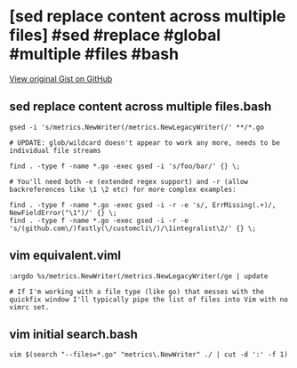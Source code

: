 # [sed replace content across multiple files] #sed #replace #global #multiple #files #bash

[View original Gist on GitHub](https://gist.github.com/Integralist/354e1267bef43961dd678679f5823669)

## sed replace content across multiple files.bash

```shell
gsed -i 's/metrics.NewWriter(/metrics.NewLegacyWriter(/' **/*.go

# UPDATE: glob/wildcard doesn't appear to work any more, needs to be individual file streams

find . -type f -name *.go -exec gsed -i 's/foo/bar/' {} \;

# You'll need both -e (extended regex support) and -r (allow backreferences like \1 \2 etc) for more complex examples:

find . -type f -name *.go -exec gsed -i -r -e 's/, ErrMissing(.+)/, NewFieldError("\1")/' {} \;
find . -type f -name *.go -exec gsed -i -r -e 's/(github.com\/)fastly(\/customcli\/)/\1integralist\2/' {} \;
```

## vim equivalent.viml

```viml
:argdo %s/metrics.NewWriter(/metrics.NewLegacyWriter(/ge | update

# If I'm working with a file type (like go) that messes with the quickfix window I'll typically pipe the list of files into Vim with no vimrc set.
```

## vim initial search.bash

```shell
vim $(search "--files=*.go" "metrics\.NewWriter" ./ | cut -d ':' -f 1)
```

